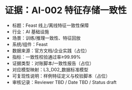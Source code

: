 # 证据：AI-002 特征存储一致性

- 标题：Feast 线上/离线特征一致性保障
- 行业：AI 基础设施
- 场景：训练/推理一致性、特征回放
- 系统/组件：Feast
- 数据来源：官方文档/企业实践（占位）
- 指标：一致性校验通过率≥99.99%
- 证据类型：对账脚本/一致性报告（占位）
- 对应模型映射：L3_D02_数据标准模型
- 可复现性说明：样例特征定义与校验脚本（占位）
- 审核记录：Reviewer TBD / Date TBD / Status draft
